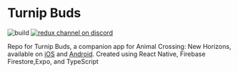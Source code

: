 # Turnip Buds

![build](https://github.com/DMcNamara/turnipBuds/workflows/Test/badge.svg)
[![redux channel on discord](https://img.shields.io/badge/discord-TurnipBuds-61DAFB.svg?style=flat-square)](https://discord.gg/3WTnPhs)


Repo for Turnip Buds, a companion app for Animal Crossing: New Horizons, available on [iOS](https://apps.apple.com/us/app/turnip-buds/id1512791562?ls=1) and [Android](https://play.google.com/store/apps/details?id=com.dmcnamara.turnipbuds&hl=en_US).
Created using React Native, Firebase Firestore,Expo, and TypeScript 
